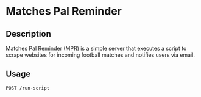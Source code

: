# Matches Pal Reminder

## Description

Matches Pal Reminder (MPR) is a simple server that executes a script to scrape websites for incoming football matches and notifies users via email.

## Usage

`POST /run-script`

